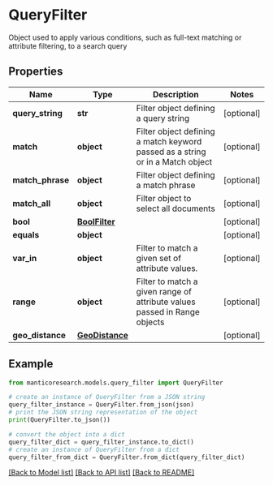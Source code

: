 # QueryFilter

Object used to apply various conditions, such as full-text matching or attribute filtering, to a search query

## Properties

Name | Type | Description | Notes
------------ | ------------- | ------------- | -------------
**query_string** | **str** | Filter object defining a query string | [optional] 
**match** | **object** | Filter object defining a match keyword passed as a string or in a Match object | [optional] 
**match_phrase** | **object** | Filter object defining a match phrase | [optional] 
**match_all** | **object** | Filter object to select all documents | [optional] 
**bool** | [**BoolFilter**](BoolFilter.md) |  | [optional] 
**equals** | **object** |  | [optional] 
**var_in** | **object** | Filter to match a given set of attribute values. | [optional] 
**range** | **object** | Filter to match a given range of attribute values passed in Range objects | [optional] 
**geo_distance** | [**GeoDistance**](GeoDistance.md) |  | [optional] 

## Example

```python
from manticoresearch.models.query_filter import QueryFilter

# create an instance of QueryFilter from a JSON string
query_filter_instance = QueryFilter.from_json(json)
# print the JSON string representation of the object
print(QueryFilter.to_json())

# convert the object into a dict
query_filter_dict = query_filter_instance.to_dict()
# create an instance of QueryFilter from a dict
query_filter_from_dict = QueryFilter.from_dict(query_filter_dict)
```
[[Back to Model list]](../README.md#documentation-for-models) [[Back to API list]](../README.md#documentation-for-api-endpoints) [[Back to README]](../README.md)


